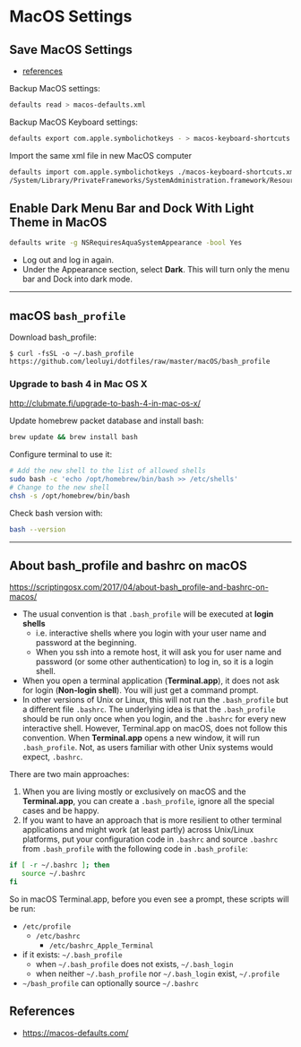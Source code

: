 # MacOS Settings

## Save MacOS Settings

- [references](https://github.com/pawelgrzybek/dotfiles/blob/master/setup-macos.sh)

Backup MacOS settings:

```sh
defaults read > macos-defaults.xml
```

Backup MacOS Keyboard settings:

```sh
defaults export com.apple.symbolichotkeys - > macos-keyboard-shortcuts.xml
```

Import the same xml file in new MacOS computer

```sh
defaults import com.apple.symbolichotkeys ./macos-keyboard-shortcuts.xml
/System/Library/PrivateFrameworks/SystemAdministration.framework/Resources/activateSettings -u
```

## Enable Dark Menu Bar and Dock With Light Theme in MacOS

```sh
defaults write -g NSRequiresAquaSystemAppearance -bool Yes
```

- Log out and log in again.
- Under the Appearance section, select **Dark**. This will turn only the menu bar
and Dock into dark mode.

---

## macOS `bash_profile`

Download bash_profile:

```
$ curl -fsSL -o ~/.bash_profile https://github.com/leoluyi/dotfiles/raw/master/macOS/bash_profile
```

### Upgrade to bash 4 in Mac OS X

http://clubmate.fi/upgrade-to-bash-4-in-mac-os-x/

Update homebrew packet database and install bash:

```bash
brew update && brew install bash
```

Configure terminal to use it:

```bash
# Add the new shell to the list of allowed shells
sudo bash -c 'echo /opt/homebrew/bin/bash >> /etc/shells'
# Change to the new shell
chsh -s /opt/homebrew/bin/bash
```

Check bash version with:

```bash
bash --version
```

---

## About bash_profile and bashrc on macOS

https://scriptingosx.com/2017/04/about-bash_profile-and-bashrc-on-macos/

- The usual convention is that `.bash_profile` will be executed at **login shells**
    - i.e. interactive shells where you login with your user name and password at the beginning.
    - When you ssh into a remote host, it will ask you for user name and password (or some other authentication) to log in, so it is a login shell.
- When you open a terminal application (**Terminal.app**), it does not ask for login (**Non-login shell**). You will just get a command prompt.
- In other versions of Unix or Linux, this will not run the `.bash_profile` but a different file `.bashrc`. The underlying idea is that the `.bash_profile` should be run only once when you login, and the `.bashrc` for every new interactive shell. However, Terminal.app on macOS, does not follow this convention. When **Terminal.app** opens a new window, it will run `.bash_profile`. Not, as users familiar with other Unix systems would expect, `.bashrc`.

There are two main approaches:

1. When you are living mostly or exclusively on macOS and the **Terminal.app**, you can create a `.bash_profile`, ignore all the special cases and be happy.
2. If you want to have an approach that is more resilient to other terminal applications and might work (at least partly) across Unix/Linux platforms, put your configuration code in `.bashrc` and source `.bashrc` from `.bash_profile` with the following code in `.bash_profile`:

```bash
if [ -r ~/.bashrc ]; then
   source ~/.bashrc
fi
```

So in macOS Terminal.app, before you even see a prompt, these scripts will be run:

- `/etc/profile`
    - `/etc/bashrc`
        - `/etc/bashrc_Apple_Terminal`
- if it exists: `~/.bash_profile`
    - when `~/.bash_profile` does not exists, `~/.bash_login`
    - when neither `~/.bash_profile` nor `~/.bash_login` exist, `~/.profile`
- `~/bash_profile` can optionally source `~/.bashrc`

## References

- https://macos-defaults.com/
